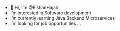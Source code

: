 - 👋 Hi, I’m @ElshanHajali
- I’m interested in Software development
- I’m currently learning Java Backend Microservices
- I’m looking for job opportunities ...

<!---
ElshanHajali/ElshanHajali is a ✨ special ✨ repository because its `README.md` (this file) appears on your GitHub profile.
You can click the Preview link to take a look at your changes.
--->
